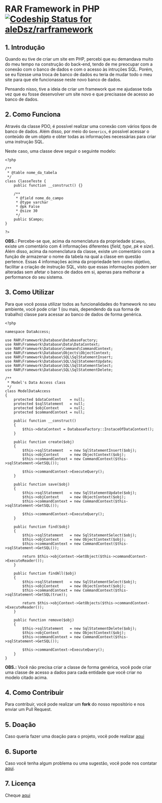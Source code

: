 # RAR Framework in PHP [ ![Codeship Status for aleDsz/rarframework](https://app.codeship.com/projects/037cc270-65b2-0135-dc38-623163ca562f/status?branch=master)](https://app.codeship.com/projects/240763)

## 1. Introdução

Quando eu tive de criar um site em PHP, percebi que eu demandava muito do meu tempo na construção do back-end, tendo de me preocupar com a conexão com o banco de dados e com o acesso às intruções SQL. Porém, se eu fizesse uma troca de banco de dados eu teria de mudar todo o meu site para que ele funcionasse neste novo banco de dados.

Pensando nisso, tive a ideia de criar um framework que me ajudasse toda vez que eu fosse desenvolver um site novo e que precisasse de acesso ao banco de dados.


## 2. Como Funciona

Através da classe PDO, é possível realizar uma conexão com vários tipos de banco de dados. Além disso, por meio do `Generics`, é possível acessar o conteúdo de um objeto e obter todas as informações necessárias para criar uma instrução SQL.

Neste caso, uma classe deve seguir o seguinte modelo:

```
<?php

/**
 * @table nome_da_tabela
 */
class ClasseTeste {
	public function __construct() {}

	/**
	 * @field nome_do_campo
	 * @type varchar
	 * @pk False
	 * @size 30
	 */
	public $Campo;
}

?>
```

**OBS.:** Percebe-se que, acima da nomenclatura da propriedade `$Campo`, existe um comentário com 4 informações diferentes (*field*, *type*, *pk* e *size*). Além disso, acima da nomenclatura da classe, existe um comentário com a função de armazenar o nome da tabela na qual a classe em questão pertence.
Essas 4 informações acima da propriedade tem como objetivo, facilitar a criação de instrução SQL, visto que essas informações podem ser alteradas sem afetar o banco de dados em si, apenas para melhorar a performance do seu sistema.

## 3. Como Utilizar

Para que você possa utilizar todos as funcionalidades do framework no seu ambiente, você pode criar 1 (ou mais, dependendo da sua forma de trabalho) classe para acessar ao banco de dados de forma genérica.

```
<?php

namespace DataAccess;

use RAR\Framework\Database\DatabaseFactory;
use RAR\Framework\Database\Data\DataContext;
use RAR\Framework\Database\Command\CommandContext;
use RAR\Framework\Database\Objects\ObjectContext;
use RAR\Framework\Database\SQL\SqlStatementInsert;
use RAR\Framework\Database\SQL\SqlStatementUpdate;
use RAR\Framework\Database\SQL\SqlStatementSelect;
use RAR\Framework\Database\SQL\SqlStatementDelete;

/**
 * Model's Data Access class
 */
class ModelDataAccess
{
	protected $dataContext    = null;
	protected $sqlStatement   = null;
	protected $objContext     = null;
	protected $commandContext = null;

	public function __construct()
	{
		$this->dataContext = DatabaseFactory::InstaceOfDataContext();
	}

	public function create($obj)
	{
		$this->sqlStatement   = new SqlStatementInsert($obj);
		$this->objContext     = new ObjectContext($obj);
		$this->commandContext = new CommandContext($this->sqlStatement->GetSQL());

		$this->commandContext->ExecuteQuery();
	}

	public function save($obj)
	{	
		$this->sqlStatement   = new SqlStatementUpdate($obj);
		$this->objContext     = new ObjectContext($obj);
		$this->commandContext = new CommandContext($this->sqlStatement->GetSQL());

		$this->commandContext->ExecuteQuery();
	}

	public function find($obj)
	{
		$this->sqlStatement   = new SqlStatementSelect($obj);
		$this->objContext     = new ObjectContext($obj);
		$this->commandContext = new CommandContext($this->sqlStatement->GetSQL());

		return $this->objContext->GetObject($this->commandContext->ExecuteReader());
	}

	public function findAll($obj)
	{
		$this->sqlStatement   = new SqlStatementSelect($obj);
		$this->objContext     = new ObjectContext($obj);
		$this->commandContext = new CommandContext($this->sqlStatement->GetSQL(true));

		return $this->objContext->GetObjects($this->commandContext->ExecuteReader());
	}

	public function remove($obj)
	{
		$this->sqlStatement   = new SqlStatementDelete($obj);
		$this->objContext     = new ObjectContext($obj);
		$this->commandContext = new CommandContext($this->sqlStatement->GetSQL());

		$this->commandContext->ExecuteQuery();
	}
}
```

**OBS.:** Você não precisa criar a classe de forma genérica, você pode criar uma classe de acesso a dados para cada entidade que você criar no modelo citado acima.

## 4. Como Contribuir

Para contribuir, você pode realizar um **fork** do nosso repositório e nos enviar um Pull Request.

## 5. Doação

Caso queria fazer uma doação para o projeto, você pode realizar [aqui](https://twitch.streamlabs.com/aleDsz)

## 6. Suporte

Caso você tenha algum problema ou uma sugestão, você pode nos contatar [aqui](https://bitbucket.org/aleDsz/rar-framework/issues).

## 7. Licença

Cheque [aqui](LICENSE)

